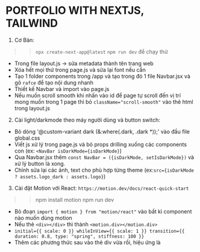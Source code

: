 # PORTFOLIO WITH NEXTJS, TAILWIND
1. Cơ Bản:
>> `npx create-next-app@latest`
>> `npm run dev` để chạy thử
- Trong file layout.js -> sửa metadata thành tên trang web
- Xóa hết mọi thứ trong page.js và sửa lại font nếu cần
- Tạo 1 folder components trong /app và tạo trong đó 1 file Navbar.jsx và gõ `rafce` để tạo nội dung nhanh
- Thiết kế Navbar và import vào page.js
- Nếu muốn scroll smooth khi nhấn vào id để page tự scroll đến vị trí mong muốn trong 1 page thì bỏ `className="scroll-smooth"` vào
thẻ html trong layout.js
2. Cài light/darkmode theo máy người dùng và button switch:
- Bỏ dòng '@custom-variant dark (&:where(.dark, .dark *));' vào đầu file global.css
- Viết js xử lý trong page.js và bỏ props drilling xuống các components con (ex: `<NavBar isDarkMode={isDarkMode}`)
- Qua Navbar.jsx thêm `const NavBar = ({isDarkMode, setIsDarkMode})` và xử lý button là xong.
- Chỉnh sửa lại các ảnh, text cho phù hợp từng theme (ex:`src={isDarkMode ? assets.logo_dark : assets.logo}`)

3. Cài đặt Motion với React: `https://motion.dev/docs/react-quick-start`
>> npm install motion
>> npm run dev
- Bỏ đoạn `import { motion } from "motion/react"` vào bất kì component nào muốn dùng motion
- Nếu thẻ `<div></div>` thì thành `<motion.div></motion.div>`
- `initial={{ scale: 0 }}
    whileInView={{ scale: 1 }}
    transition={{ duration: 0.8, type: "spring", stiffness: 100 }}`
- Thêm các phương thức sau vào thẻ div vừa rồi, hiệu ứng là



